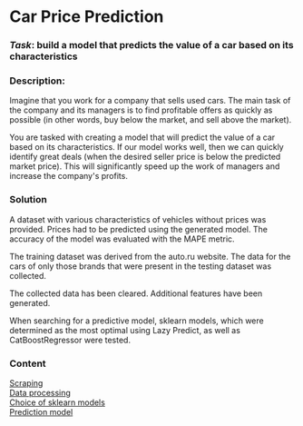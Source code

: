 # Car Price Prediction
### *Task*: build a model that predicts the value of a car based on its characteristics

### Description:
Imagine that you work for a company that sells used cars. The main task of the company and its managers is to find profitable offers as quickly as possible (in other words, buy below the market, and sell above the market).

You are tasked with creating a model that will predict the value of a car based on its characteristics.
If our model works well, then we can quickly identify great deals (when the desired seller price is below the predicted market price). This will significantly speed up the work of managers and increase the company's profits.

### Solution
A dataset with various characteristics of vehicles without prices was provided. Prices had to be predicted using the generated model.
The accuracy of the model was evaluated with the MAPE metric.

The training dataset was derived from the auto.ru website. The data for the cars of only those brands that were present in the testing dataset was collected.

The collected data has been cleared. Additional features have been generated.

When searching for a predictive model, sklearn models, which were determined as the most optimal using Lazy Predict, as well as CatBoostRegressor were tested.

### Content
[Scraping](https://github.com/Iryna-Alshakova/Portfolio/blob/main/Car%20price%20predictor%20-%20kaggle%20competition/Data%20Scraping.ipynb)    
[Data processing](https://github.com/Iryna-Alshakova/Portfolio/blob/main/Car%20price%20predictor%20-%20kaggle%20competition/Car%20price%20data.ipynb)  
[Choice of sklearn models](https://github.com/Iryna-Alshakova/Portfolio/blob/main/Car%20price%20predictor%20-%20kaggle%20competition/LazzyPredict.ipynb)  
[Prediction model](https://github.com/Iryna-Alshakova/Portfolio/blob/main/Car%20price%20predictor%20-%20kaggle%20competition/Prediction%20model.ipynbb)

